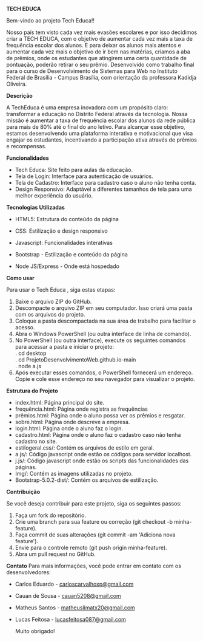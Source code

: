 **TECH EDUCA**


Bem-vindo ao projeto Tech Educa!! 

Nosso país tem visto cada vez mais evasões escolares e por isso decidimos criar a TECH EDUCA, com o objetivo de aumentar cada vez mais a taxa de frequência escolar dos alunos. E para deixar os alunos mais atentos e aumentar cada vez mais o objetivo de ir bem nas matérias, criamos a aba de prêmios, onde os estudantes que atingirem uma certa quantidade de pontuação, poderão retirar o seu prêmio. Desenvolvido como trabalho final para o curso de Desenvolvimento de Sistemas para Web no Instituto Federal de Brasília - Campus Brasília, com orientação da professora Kadidja Oliveira.

**Descrição**

A TechEduca é uma empresa inovadora com um propósito claro: transformar a educação no Distrito Federal através da tecnologia. Nossa missão é aumentar a taxa de frequência escolar dos alunos da rede pública para mais de 80% até o final do ano letivo. Para alcançar esse objetivo, estamos desenvolvendo uma plataforma interativa e motivacional que visa engajar os estudantes, incentivando a participação ativa através de prêmios e recompensas.


**Funcionalidades**
- Tech Educa: Site feito para aulas da educação.
- Tela de Login: Interface para autenticação de usuários.
- Tela de Cadastro: Interface para cadastro caso o aluno não tenha conta.
- Design Responsivo: Adaptável a diferentes tamanhos de tela para uma melhor experiência do usuário.



**Tecnologias Utilizadas**
- HTML5: Estrutura do conteúdo da página 

- CSS: Estilização e design responsivo

- Javascript: Funcionalidades interativas

- Bootstrap - Estilização e conteúdo da página

- Node JS/Express - Onde está hospedado 

**Como usar**

Para usar o Tech Educa , siga estas etapas:
1. Baixe o arquivo ZIP do GitHub.
2. Descompacte o arquivo ZIP em seu computador. Isso criará uma pasta com os arquivos do projeto.
3. Coloque a pasta descompactada na sua área de trabalho para facilitar o acesso.
4. Abra o Windows PowerShell (ou outra interface de linha de comando).
5. No PowerShell (ou outra interface), execute os seguintes comandos para acessar a pasta e iniciar o projeto:                                                                             
  . cd desktop                                                                                                                                                                             
  . cd ProjetoDesenvolvimentoWeb.github.io-main                                                                                                                                            
  . node a.js
6. Após executar esses comandos, o PowerShell fornecerá um endereço. Copie e cole esse endereço no seu navegador para visualizar o projeto.

**Estrutura do Projeto**
- index.html: Página principal do site.
- frequência.html: Página onde registra as frequências 
- prêmios.html: Página onde o aluno possa ver os prêmios e resgatar.
- sobre.html: Página onde descreve a empresa.
- login.html: Página onde o aluno faz o login.
- cadastro.html: Página onde o aluno faz o cadastro caso não tenha cadastro no site.
- estilogeral.css/: Contém os arquivos de estilo em geral.
- a.js/: Código javascript onde estão os códigos para servidor localhost.
- j.js/: Código javascript onde estão os scripts das funcionalidades das páginas.
- Img/: Contém as imagens utilizadas no projeto.
- Bootstrap-5.0.2-dist/: Contém os arquivos de estilização.


**Contribuição**

Se você deseja contribuir para este projeto, siga os seguintes passos:
1. Faça um fork do repositório.
2. Crie uma branch para sua feature ou correção (git checkout -b minha-feature).
3. Faça commit de suas alterações (git commit -am 'Adiciona nova feature').
4. Envie para o controle remoto (git push origin minha-feature).
5. Abra um pull request no GitHub.

**Contato**
Para mais informações, você pode entrar em contato com os desenvolvedores:
- Carlos Eduardo - carloscarvalhoxp@gmail.com
- Cauan de Sousa - cauan5208@gmail.com
- Matheus Santos - matheuslimatx20@gmail.com
- Lucas Feitosa - lucasfeitosa087@gmail.com

  Muito obrigado!
